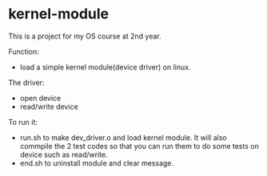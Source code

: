 # kernel-module

This is a project for my OS course at 2nd year.

Function: 
- load a simple kernel module(device driver) on linux.

The driver:
- open device
- read/write device

To run it:
- run.sh to make dev_driver.o and load kernel module. It will also commpile the 2 test codes so that you can run them to do some tests on device such as read/write.
- end.sh to uninstall module and clear message.

